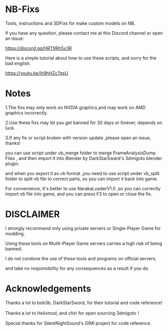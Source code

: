 # NB-Fixs
Tools, instructions and 3DFixs for make custom models on NB.

If you have any question, please contact me at this Discord channel or open an issue: 

https://discord.gg/HRT9Rh5x3R

Here is a simple tutorial about how to use these scripts, and sorry for the bad english.

https://youtu.be/jh9hHZc7qsU

# Notes
1.The fixs may only work on NVDIA graphics,and may work on AMD graphics incorrectly.

2.Use these fixs may let you get banned for 30 days or forever, depends on luck.

3.If any fix or script broken with version update ,please open an issue, thanks!

you can use script under vb_merge folder to merge FrameAnalysisDump Files ,
and then import it into Blender by DarkStarSward's 3dmigoto blender plugin.

and when you export it as vb format ,you need to use script under vb_split folder to split vb file to correct parts, 
so you can import it back into game.

For convenience,  It's better to use NarakaLoaderV1.0 ,so you can correctly import vb file into game, and you can press F3 to open or close the fix.

# DISCLAIMER
I strongly recommend only using private servers or Single-Player Game for modding. 

Using these tools on Muilti-Player Game servers carries a high risk of being banned. 

I do not condone the use of these tools and programs on official servers, 

and take no responsibility for any consequences as a result if you do.

# Acknowledgements
Thanks a lot to bob3b, DarkStarSword, for their tutorial and code reference!

Thanks a lot to Helixmod, and chiri for open sourcing 3dmigoto！

Special thanks for SilentNightSound's GIMI project for code reference.
